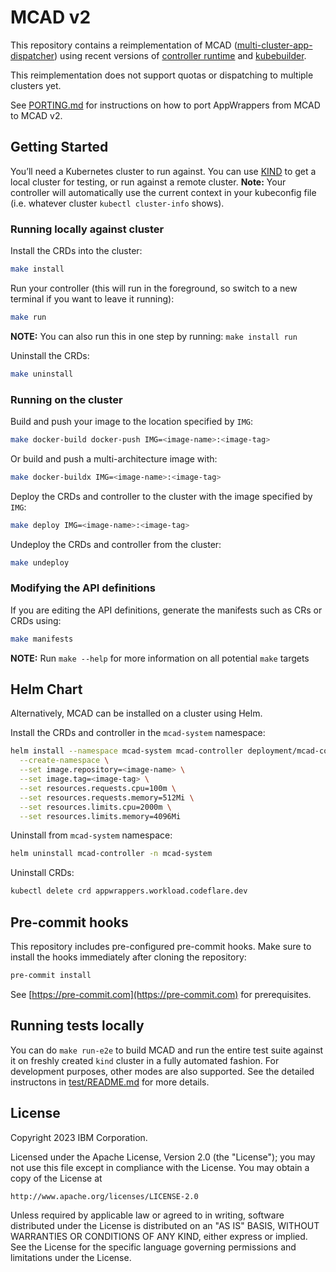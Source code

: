 # MCAD v2

This repository contains a reimplementation of MCAD
([multi-cluster-app-dispatcher](https://github.com/project-codeflare/multi-cluster-app-dispatcher))
using recent versions of [controller
runtime](https://github.com/kubernetes-sigs/controller-runtime) and
[kubebuilder](https://github.com/kubernetes-sigs/kubebuilder).

This reimplementation does not support quotas or dispatching to multiple
clusters yet.

See [PORTING.md](PORTING.md) for instructions on how to port AppWrappers from
MCAD to MCAD v2.

## Getting Started

You’ll need a Kubernetes cluster to run against. You can use [KIND](https://sigs.k8s.io/kind) to get a local cluster for testing, or run against a remote cluster.
**Note:** Your controller will automatically use the current context in your kubeconfig file (i.e. whatever cluster `kubectl cluster-info` shows).

### Running locally against cluster

Install the CRDs into the cluster:

```sh
make install
```

 Run your controller (this will run in the foreground, so switch to a new terminal if you want to leave it running):
```sh
make run
```

**NOTE:** You can also run this in one step by running: `make install run`

Uninstall the CRDs:
```sh
make uninstall
```

### Running on the cluster

Build and push your image to the location specified by `IMG`:
```sh
make docker-build docker-push IMG=<image-name>:<image-tag>
```

Or build and push a multi-architecture image with:
```sh
make docker-buildx IMG=<image-name>:<image-tag>
```

Deploy the CRDs and controller to the cluster with the image specified by `IMG`:
```sh
make deploy IMG=<image-name>:<image-tag>
```

Undeploy the CRDs and controller from the cluster:
```sh
make undeploy
```

### Modifying the API definitions

If you are editing the API definitions, generate the manifests such as CRs or CRDs using:

```sh
make manifests
```

**NOTE:** Run `make --help` for more information on all potential `make` targets

## Helm Chart

Alternatively, MCAD can be installed on a cluster using Helm.

Install the CRDs and controller in the `mcad-system` namespace:
```sh
helm install --namespace mcad-system mcad-controller deployment/mcad-controller \
  --create-namespace \
  --set image.repository=<image-name> \
  --set image.tag=<image-tag> \
  --set resources.requests.cpu=100m \
  --set resources.requests.memory=512Mi \
  --set resources.limits.cpu=2000m \
  --set resources.limits.memory=4096Mi
```

Uninstall from `mcad-system` namespace:
```sh
helm uninstall mcad-controller -n mcad-system
```

Uninstall CRDs:
```sh
kubectl delete crd appwrappers.workload.codeflare.dev
```

## Pre-commit hooks

This repository includes pre-configured pre-commit hooks. Make sure to install
the hooks immediately after cloning the repository:
```sh
pre-commit install
```
See [https://pre-commit.com](https://pre-commit.com) for prerequisites.

## Running tests locally

You can do `make run-e2e` to build MCAD and run the entire
test suite against it on freshly created `kind` cluster in
a fully automated fashion.  For development purposes, other
modes are also supported. See the detailed instructons in
[test/README.md](test/README.md) for more details.

## License

Copyright 2023 IBM Corporation.

Licensed under the Apache License, Version 2.0 (the "License");
you may not use this file except in compliance with the License.
You may obtain a copy of the License at

    http://www.apache.org/licenses/LICENSE-2.0

Unless required by applicable law or agreed to in writing, software
distributed under the License is distributed on an "AS IS" BASIS,
WITHOUT WARRANTIES OR CONDITIONS OF ANY KIND, either express or implied.
See the License for the specific language governing permissions and
limitations under the License.
